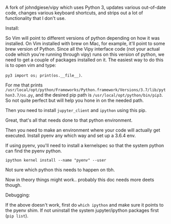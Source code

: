 A fork of johndgiese/vipy which uses Python 3, updates various out-of-date code, changes various keyboard shortcuts, and strips out a lot of functionality that I don't use.

Install:

So Vim will point to different versions of python depending on how it was installed. On Vim installed with brew on Mac, for example, it'll point to some brew version of Python. Since all the Vipy interface code (not your actual code which you're running through vipy) runs on this version of python, we need to get a couple of packages installed on it. The easiest way to do this is to open vim and type:

`py3 import os; print(os.__file__)`.

For me that prints `/usr/local/opt/python/Frameworks/Python.framework/Versions/3.7/lib/python3.7/os.py`, and the desired pip path is `/usr/local/opt/python/bin/pip3`. So not quite perfect but will help you hone in on the needed path.

Then you need to install `jupyter_client` and `ipython` using this pip.

Great, that's all that needs done to that python environment. 

Then you need to make an environment where your code will actually get executed. Install pyenv any which way and set up a 3.6.4 env. 

If using pyenv, you'll need to install a kernelspec so that the system python can find the pyenv python.

`ipython kernel install --name "pyenv" --user`

Not sure which python this needs to happen on tbh.

Now in theory things might work.. probably this doc needs more deets though.


Debugging:

If the above doesn't work, first do `which ipython` and make sure it points to the pyenv shim. If not uninstall the system jupyter/ipython packages first (`pip list`).


